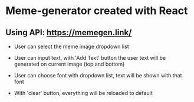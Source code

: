 # Meme-generator created with React

## Using API: https://memegen.link/

- User can select the meme image dropdown list

- User can input text, with 'Add Text' button the user text will be generated on current image (top and bottom)

- User can choose font with dropdown list, text will be shown with that font

- With 'clear' button, everything will be reloaded to default
